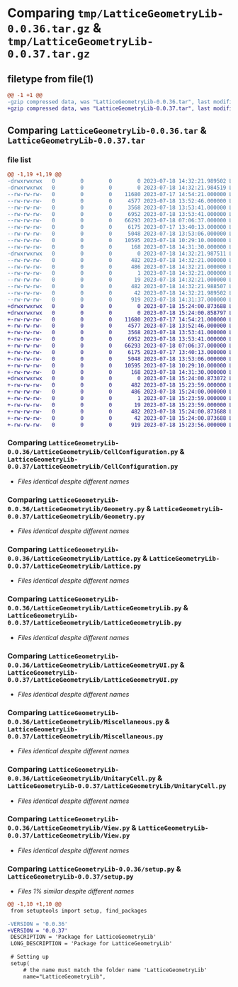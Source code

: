 # Comparing `tmp/LatticeGeometryLib-0.0.36.tar.gz` & `tmp/LatticeGeometryLib-0.0.37.tar.gz`

## filetype from file(1)

```diff
@@ -1 +1 @@
-gzip compressed data, was "LatticeGeometryLib-0.0.36.tar", last modified: Tue Jul 18 14:32:21 2023, max compression
+gzip compressed data, was "LatticeGeometryLib-0.0.37.tar", last modified: Tue Jul 18 15:24:00 2023, max compression
```

## Comparing `LatticeGeometryLib-0.0.36.tar` & `LatticeGeometryLib-0.0.37.tar`

### file list

```diff
@@ -1,19 +1,19 @@
-drwxrwxrwx   0        0        0        0 2023-07-18 14:32:21.989502 LatticeGeometryLib-0.0.36/
-drwxrwxrwx   0        0        0        0 2023-07-18 14:32:21.984519 LatticeGeometryLib-0.0.36/LatticeGeometryLib/
--rw-rw-rw-   0        0        0    11680 2023-07-17 14:54:21.000000 LatticeGeometryLib-0.0.36/LatticeGeometryLib/CellConfiguration.py
--rw-rw-rw-   0        0        0     4577 2023-07-18 13:52:46.000000 LatticeGeometryLib-0.0.36/LatticeGeometryLib/Geometry.py
--rw-rw-rw-   0        0        0     3568 2023-07-18 13:53:41.000000 LatticeGeometryLib-0.0.36/LatticeGeometryLib/Lattice.py
--rw-rw-rw-   0        0        0     6952 2023-07-18 13:53:41.000000 LatticeGeometryLib-0.0.36/LatticeGeometryLib/LatticeGeometryLib.py
--rw-rw-rw-   0        0        0    66293 2023-07-18 07:06:37.000000 LatticeGeometryLib-0.0.36/LatticeGeometryLib/LatticeGeometryUI.py
--rw-rw-rw-   0        0        0     6175 2023-07-17 13:40:13.000000 LatticeGeometryLib-0.0.36/LatticeGeometryLib/Miscellaneous.py
--rw-rw-rw-   0        0        0     5048 2023-07-18 13:53:06.000000 LatticeGeometryLib-0.0.36/LatticeGeometryLib/UnitaryCell.py
--rw-rw-rw-   0        0        0    10595 2023-07-18 10:29:10.000000 LatticeGeometryLib-0.0.36/LatticeGeometryLib/View.py
--rw-rw-rw-   0        0        0      168 2023-07-18 14:31:30.000000 LatticeGeometryLib-0.0.36/LatticeGeometryLib/__init__.py
-drwxrwxrwx   0        0        0        0 2023-07-18 14:32:21.987511 LatticeGeometryLib-0.0.36/LatticeGeometryLib.egg-info/
--rw-rw-rw-   0        0        0      482 2023-07-18 14:32:21.000000 LatticeGeometryLib-0.0.36/LatticeGeometryLib.egg-info/PKG-INFO
--rw-rw-rw-   0        0        0      486 2023-07-18 14:32:21.000000 LatticeGeometryLib-0.0.36/LatticeGeometryLib.egg-info/SOURCES.txt
--rw-rw-rw-   0        0        0        1 2023-07-18 14:32:21.000000 LatticeGeometryLib-0.0.36/LatticeGeometryLib.egg-info/dependency_links.txt
--rw-rw-rw-   0        0        0       19 2023-07-18 14:32:21.000000 LatticeGeometryLib-0.0.36/LatticeGeometryLib.egg-info/top_level.txt
--rw-rw-rw-   0        0        0      482 2023-07-18 14:32:21.988507 LatticeGeometryLib-0.0.36/PKG-INFO
--rw-rw-rw-   0        0        0       42 2023-07-18 14:32:21.989502 LatticeGeometryLib-0.0.36/setup.cfg
--rw-rw-rw-   0        0        0      919 2023-07-18 14:31:37.000000 LatticeGeometryLib-0.0.36/setup.py
+drwxrwxrwx   0        0        0        0 2023-07-18 15:24:00.873688 LatticeGeometryLib-0.0.37/
+drwxrwxrwx   0        0        0        0 2023-07-18 15:24:00.858797 LatticeGeometryLib-0.0.37/LatticeGeometryLib/
+-rw-rw-rw-   0        0        0    11680 2023-07-17 14:54:21.000000 LatticeGeometryLib-0.0.37/LatticeGeometryLib/CellConfiguration.py
+-rw-rw-rw-   0        0        0     4577 2023-07-18 13:52:46.000000 LatticeGeometryLib-0.0.37/LatticeGeometryLib/Geometry.py
+-rw-rw-rw-   0        0        0     3568 2023-07-18 13:53:41.000000 LatticeGeometryLib-0.0.37/LatticeGeometryLib/Lattice.py
+-rw-rw-rw-   0        0        0     6952 2023-07-18 13:53:41.000000 LatticeGeometryLib-0.0.37/LatticeGeometryLib/LatticeGeometryLib.py
+-rw-rw-rw-   0        0        0    66293 2023-07-18 07:06:37.000000 LatticeGeometryLib-0.0.37/LatticeGeometryLib/LatticeGeometryUI.py
+-rw-rw-rw-   0        0        0     6175 2023-07-17 13:40:13.000000 LatticeGeometryLib-0.0.37/LatticeGeometryLib/Miscellaneous.py
+-rw-rw-rw-   0        0        0     5048 2023-07-18 13:53:06.000000 LatticeGeometryLib-0.0.37/LatticeGeometryLib/UnitaryCell.py
+-rw-rw-rw-   0        0        0    10595 2023-07-18 10:29:10.000000 LatticeGeometryLib-0.0.37/LatticeGeometryLib/View.py
+-rw-rw-rw-   0        0        0      168 2023-07-18 14:31:30.000000 LatticeGeometryLib-0.0.37/LatticeGeometryLib/__init__.py
+drwxrwxrwx   0        0        0        0 2023-07-18 15:24:00.873072 LatticeGeometryLib-0.0.37/LatticeGeometryLib.egg-info/
+-rw-rw-rw-   0        0        0      482 2023-07-18 15:23:59.000000 LatticeGeometryLib-0.0.37/LatticeGeometryLib.egg-info/PKG-INFO
+-rw-rw-rw-   0        0        0      486 2023-07-18 15:24:00.000000 LatticeGeometryLib-0.0.37/LatticeGeometryLib.egg-info/SOURCES.txt
+-rw-rw-rw-   0        0        0        1 2023-07-18 15:23:59.000000 LatticeGeometryLib-0.0.37/LatticeGeometryLib.egg-info/dependency_links.txt
+-rw-rw-rw-   0        0        0       19 2023-07-18 15:23:59.000000 LatticeGeometryLib-0.0.37/LatticeGeometryLib.egg-info/top_level.txt
+-rw-rw-rw-   0        0        0      482 2023-07-18 15:24:00.873688 LatticeGeometryLib-0.0.37/PKG-INFO
+-rw-rw-rw-   0        0        0       42 2023-07-18 15:24:00.873688 LatticeGeometryLib-0.0.37/setup.cfg
+-rw-rw-rw-   0        0        0      919 2023-07-18 15:23:56.000000 LatticeGeometryLib-0.0.37/setup.py
```

### Comparing `LatticeGeometryLib-0.0.36/LatticeGeometryLib/CellConfiguration.py` & `LatticeGeometryLib-0.0.37/LatticeGeometryLib/CellConfiguration.py`

 * *Files identical despite different names*

### Comparing `LatticeGeometryLib-0.0.36/LatticeGeometryLib/Geometry.py` & `LatticeGeometryLib-0.0.37/LatticeGeometryLib/Geometry.py`

 * *Files identical despite different names*

### Comparing `LatticeGeometryLib-0.0.36/LatticeGeometryLib/Lattice.py` & `LatticeGeometryLib-0.0.37/LatticeGeometryLib/Lattice.py`

 * *Files identical despite different names*

### Comparing `LatticeGeometryLib-0.0.36/LatticeGeometryLib/LatticeGeometryLib.py` & `LatticeGeometryLib-0.0.37/LatticeGeometryLib/LatticeGeometryLib.py`

 * *Files identical despite different names*

### Comparing `LatticeGeometryLib-0.0.36/LatticeGeometryLib/LatticeGeometryUI.py` & `LatticeGeometryLib-0.0.37/LatticeGeometryLib/LatticeGeometryUI.py`

 * *Files identical despite different names*

### Comparing `LatticeGeometryLib-0.0.36/LatticeGeometryLib/Miscellaneous.py` & `LatticeGeometryLib-0.0.37/LatticeGeometryLib/Miscellaneous.py`

 * *Files identical despite different names*

### Comparing `LatticeGeometryLib-0.0.36/LatticeGeometryLib/UnitaryCell.py` & `LatticeGeometryLib-0.0.37/LatticeGeometryLib/UnitaryCell.py`

 * *Files identical despite different names*

### Comparing `LatticeGeometryLib-0.0.36/LatticeGeometryLib/View.py` & `LatticeGeometryLib-0.0.37/LatticeGeometryLib/View.py`

 * *Files identical despite different names*

### Comparing `LatticeGeometryLib-0.0.36/setup.py` & `LatticeGeometryLib-0.0.37/setup.py`

 * *Files 1% similar despite different names*

```diff
@@ -1,10 +1,10 @@
 from setuptools import setup, find_packages
 
-VERSION = '0.0.36'
+VERSION = '0.0.37'
 DESCRIPTION = 'Package for LatticeGeometryLib'
 LONG_DESCRIPTION = 'Package for LatticeGeometryLib'
 
 # Setting up
 setup(
     # the name must match the folder name 'LatticeGeometryLib'
     name="LatticeGeometryLib",
```

